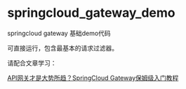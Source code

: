 # springcloud_gateway_demo


springcloud gateway 基础demo代码

可直接运行，包含最基本的请求过滤器。

请配合文章学习：

[API网关才是大势所趋？SpringCloud Gateway保姆级入门教程](https://mp.weixin.qq.com/s/BuIeQl4hqQiHXiY5tZsLqQ)
